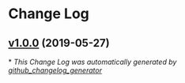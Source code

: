 # Change Log

## [v1.0.0](https://github.com/kmkzt/react-hooks-visible/tree/v1.0.0) (2019-05-27)


\* *This Change Log was automatically generated by [github_changelog_generator](https://github.com/skywinder/Github-Changelog-Generator)*
